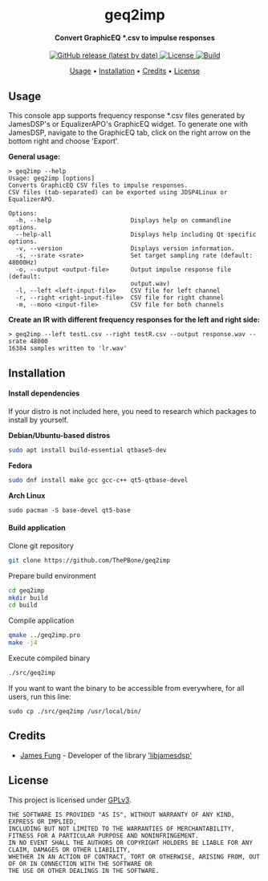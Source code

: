 <h1 align="center">
  <br>
  geq2imp
  <br>
</h1>
<h4 align="center">Convert GraphicEQ *.csv to impulse responses</h4>
<p align="center">
  <a href="https://github.com/thepbone/geq2imp/releases">
  	<img alt="GitHub release (latest by date)" src="https://img.shields.io/github/v/release/thepbone/geq2imp">
  </a>
  <a href="https://github.com/thepbone/geq2imp/blob/master/LICENSE">
      <img alt="License" src="https://img.shields.io/github/license/thepbone/geq2imp">
  </a>
  <a href="https://github.com/thepbone/geq2imp/">
    <img alt="Build" src="https://img.shields.io/github/repo-size/thepbone/geq2imp">
  </a>
</p>
<p align="center">
  <a href="#usage">Usage</a> •
  <a href="#installation">Installation</a> •
  <a href="#credits">Credits</a> •
  <a href="#license">License</a> 
</p>

## Usage

This console app supports frequency response *.csv files generated by JamesDSP's or EqualizerAPO's GraphicEQ widget. To generate one with JamesDSP, navigate to the GraphicEQ tab, click on the right arrow on the bottom right and choose 'Export'.

**General usage:**

```
> geq2imp --help
Usage: geq2imp [options]
Converts GraphicEQ CSV files to impulse responses.
CSV files (tab-separated) can be exported using JDSP4Linux or EqualizerAPO.

Options:
  -h, --help                      Displays help on commandline options.
  --help-all                      Displays help including Qt specific options.
  -v, --version                   Displays version information.
  -s, --srate <srate>             Set target sampling rate (default: 48000Hz)
  -o, --output <output-file>      Output impulse response file (default:
                                  output.wav)
  -l, --left <left-input-file>    CSV file for left channel
  -r, --right <right-input-file>  CSV file for right channel
  -m, --mono <input-file>         CSV file for both channels
```

**Create an IR with different frequency responses for the left and right side:**

```
> geq2imp --left testL.csv --right testR.csv --output response.wav --srate 48000
16384 samples written to 'lr.wav'
```




## Installation

#### Install dependencies

If your distro is not included here, you need to research which packages to install by yourself.

**Debian/Ubuntu-based distros**
```bash
sudo apt install build-essential qtbase5-dev
```

**Fedora**

```bash
sudo dnf install make gcc gcc-c++ qt5-qtbase-devel
```

**Arch Linux**

```
sudo pacman -S base-devel qt5-base
```

#### Build application

Clone git repository

```bash
git clone https://github.com/ThePBone/geq2imp
```

Prepare build environment

```bash
cd geq2imp
mkdir build
cd build
```
Compile application

```bash
qmake ../geq2imp.pro
make -j4
```

Execute compiled binary

```bash
./src/geq2imp
```

If you want to want the binary to be accessible from everywhere, for all users, run this line:

```
sudo cp ./src/geq2imp /usr/local/bin/
```

## Credits

* [James Fung](https://github.com/james34602) - Developer of the library ['libjamesdsp'](https://github.com/james34602/JamesDSPManager/tree/master/Main)

## License

This project is licensed under [GPLv3](LICENSE).

```
THE SOFTWARE IS PROVIDED "AS IS", WITHOUT WARRANTY OF ANY KIND, EXPRESS OR IMPLIED, 
INCLUDING BUT NOT LIMITED TO THE WARRANTIES OF MERCHANTABILITY, FITNESS FOR A PARTICULAR PURPOSE AND NONINFRINGEMENT. 
IN NO EVENT SHALL THE AUTHORS OR COPYRIGHT HOLDERS BE LIABLE FOR ANY CLAIM, DAMAGES OR OTHER LIABILITY, 
WHETHER IN AN ACTION OF CONTRACT, TORT OR OTHERWISE, ARISING FROM, OUT OF OR IN CONNECTION WITH THE SOFTWARE OR 
THE USE OR OTHER DEALINGS IN THE SOFTWARE.
```
